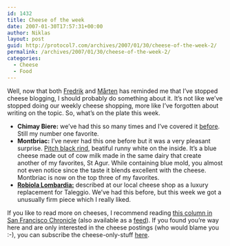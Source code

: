 ```yaml
---
id: 1432
title: Cheese of the week
date: 2007-01-30T17:57:31+00:00
author: Niklas
layout: post
guid: http://protocol7.com/archives/2007/01/30/cheese-of-the-week-2/
permalink: /archives/2007/01/30/cheese-of-the-week-2/
categories:
  - Cheese
  - Food
---
```

<div class='microid-d8a5c65ecbd8ac49a9a15c685d8e350fe23ed1e0'>
  <p>
    Well, now that both <a href="http://sixx.se/nextgen">Fredrik</a> and <a href="http://marten.gustafson.pp.se/blog">M&aring;rten</a> has reminded me that I&#8217;ve stopped cheese blogging, I should probably do something about it. It&#8217;s not like we&#8217;ve stopped doing our weekly cheese shopping, more like I&#8217;ve forgotten about writing on the topic. So, what&#8217;s on the plate this week.
  </p>
  
  <ul>
    <li>
      <strong>Chimay Biere:</strong> we&#8217;ve had this so many times and I&#8217;ve covered it <a href="http://protocol7.com/archives/2006/10/22/cheese-of-the-week/">before</a>. Still my number one favorite.
    </li>
    <li>
      <strong>Montbriac:</strong> I&#8217;ve never had this one before but it was a very pleasant surprise. <a href="http://www.flickr.com/photos/kohler/320740841/">Pitch black rind</a>, beatiful runny white on the inside. It&#8217;s a blue cheese made out of cow milk made in the same dairy that create another of my favorites, St Agur. While containing blue mold, you almost not even notice since the taste it blends excellent with the cheese. Montbriac is now on the top three of my favorites.
    </li>
    <li>
      <a href="http://en.wikipedia.org/wiki/Robiola"><strong>Robiola Lombardia:</strong></a> described at our local cheese shop as a luxury replacement for&nbsp;Taleggio. We&#8217;ve had this before, but this week we got a unusually firm piece which I really liked.
    </li>
  </ul>
  
  <p>
    If you like to read more on cheeses, I recommend reading <a href="http://www.sfgate.com/wine/cheesecourse/archive/">this column in San Francisco Chronicle</a> (also available as a <a href="http://www.sfgate.com/rss/feeds/jfletcher.xml">feed</a>). If you found you&#8217;re way here and are only interested in the cheese postings (who would blame you :-), you can subscribe the cheese-only-stuff <a href="http://protocol7.com/archives/category/cheese/feed">here</a>.
  </p>
</div>
